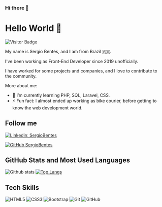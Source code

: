 ### Hi there 👋

<!--
**codeatt/codeatt** is a ✨ _special_ ✨ repository because its `README.md` (this file) appears on your GitHub profile.

Here are some ideas to get you started:

- 🔭 I’m currently working on ...
- 🌱 I’m currently learning ...
- 👯 I’m looking to collaborate on ...
- 🤔 I’m looking for help with ...
- 💬 Ask me about ...
- 📫 How to reach me: ...
- 😄 Pronouns: ...
- ⚡ Fun fact: ...
-->

# Hello World 👋

![Visitor Badge](https://visitor-badge.laobi.icu/badge?page_id=jumaschion.jumaschion)

My name is Sergio Bentes, and I am from Brazil 🇧🇷. 

I've been working as Front-End Developer since 2019 unofficially.

I have worked for some projects and companies, and I love to contribute to the community.

More about me:

- 🌱 I’m currently learning PHP, SQL, Laravel, CSS.
- ⚡ Fun fact: I almost ended up working as bike courier, before getting to know the web development world.

## Follow me

[![Linkedin: SergioBentes](https://img.shields.io/badge/-SergioBentes-blue?style=flat-square&logo=Linkedin&logoColor=white&link=https://www.linkedin.com/in/sergiobentes/)](https://www.linkedin.com/in/sergiobentes/)

[![GitHub SergioBentes](https://img.shields.io/github/followers/codeatt?label=follow&style=social)](https://github.com/codeatt)

## GitHub Stats and Most Used Languages

![Github stats](https://github-readme-stats.vercel.app/api?username=codeatt&hide=issues&theme=gruvbox&show_icons=true&hide_border=false&count_private=true&include_all_commits=true&line_height=24.5)
[![Top Langs](https://github-readme-stats.vercel.app/api/top-langs/?username=codeatt&layout=compact&theme=gruvbox&langs_count=10)](https://github.com/codeatt/github-readme-stats)

## Tech Skills

![HTML5](https://img.shields.io/badge/-HTML5-E34F26?style=flat-square&logo=html5&logoColor=white)
![CSS3](https://img.shields.io/badge/-CSS3-1572B6?style=flat-square&logo=css3)
![Bootstrap](https://img.shields.io/badge/-Bootstrap-563D7C?style=flat-square&logo=bootstrap)
![Git](https://img.shields.io/badge/-Git-black?style=flat-square&logo=git)
![GitHub](https://img.shields.io/badge/-GitHub-181717?style=flat-square&logo=github)
